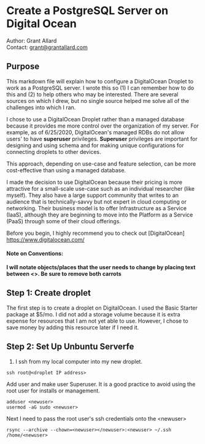 # Create a PostgreSQL Server on Digital Ocean 

Author: Grant Allard  
Contact: grant@grantallard.com  


## Purpose

This markdown file will explain how to configure a DigitalOcean Droplet to work as a PostgreSQL server. I wrote this so (1) I can remember how to do this and (2) to help others who may be interested. There are several sources on which I drew, but no single source helped me solve all of the challenges into which I ran. 

I chose to use a DigitalOcean Droplet rather than a managed database because it provides me more control over the organization of my server. For example, as of 6/25/2020,  DigitalOcean's managed RDBs do not allow users' to have **superuser** privileges. **Superuser** privileges are important for designing and using schema and for making unique configurations for connecting droplets to other devices.

This approach, depending on use-case and feature selection, can be more cost-effective than using a managed database. 

I made the decision to use DigitalOcean because their pricing is more attractive for a small-scale use-case such as an individual researcher (like myself). They also have a large support community that writes to an audience that is technically-savvy but not expert in cloud computing or networking. Their business model is to offer Infrastructure as a Service (IaaS), although they are beginning to move into the Platform as a Service (PaaS) through some of their cloud offerings. 

Before you begin, I highly recommend you to check out [DigitalOcean] <https://www.digitalocean.com/>

#### Note on Conventions: 

**I will notate objects/places that the user needs to change by placing text between \<>. Be sure to remove both carrots**

## Step 1: Create droplet

The first step is to create a droplet on DigitalOcean. I used the Basic Starter package at $5/mo. I did not add a storage volume because it is extra expense for resources that I am not yet able to use. However, I chose to save money by adding this resource later if I need it. 



## Step 2: Set Up Unbuntu Serverfe

1) I ssh from my local computer into my new droplet.

```
ssh root@<droplet IP address>
```

Add user and make user Superuser.  It is a good practice to avoid using the root user for installs or management. 

```
adduser <newuser>
usermod -aG sudo <newuser>
```

Next I need to pass the root user's ssh credentials onto the  \<newuser>

```
rsync --archive --chown=<newuser></newuser>:<newuser> ~/.ssh /home/<newuser>
```





